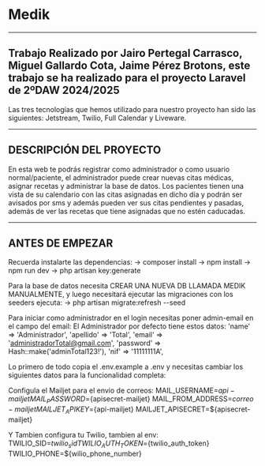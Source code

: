 # Medik
----
Trabajo Realizado por Jairo Pertegal Carrasco, Miguel Gallardo Cota, 
Jaime Pérez Brotons, este trabajo se ha realizado para el proyecto Laravel de 2ºDAW 2024/2025
-
Las tres tecnologías que hemos utilizado para nuestro proyecto han sido las siguientes: Jetstream, Twilio, Full Calendar y Liveware.

---
DESCRIPCIÓN DEL PROYECTO
-
En esta web te podrás registrar como administrador o como usuario normal/paciente, el administrador puede crear nuevas citas médicas, asignar recetas y administrar la base de datos. Los pacientes tienen una vista de su calendario con las citas asignadas en dicho día y podrán ser avisados por sms y además pueden ver sus citas pendientes y pasadas, además de ver las recetas que tiene asignadas que no estén caducadas.

---
ANTES DE EMPEZAR
-
Recuerda instalarte las dependencias:
-> composer install
-> npm install
-> npm run dev
-> php artisan key:generate

Para la base de datos necesita CREAR UNA NUEVA DB LLAMADA MEDIK MANUALMENTE, y luego necesitará ejecutar las migraciones con los seeders ejecuta:
-> php artisan migrate:refresh --seed

Para iniciar como administrador en el login necesitas poner admin-email en el campo del email:
El Administrador por defecto tiene estos datos:
'name' => 'Administrador',
'apellido' => 'Total',
'email' => 'administradorTotal@gmail.com',
'password' => Hash::make('adminTotal123!'),
'nif' => '11111111A',

Lo primero de todo copia el .env.example a .env y necesitas cambiar los siguientes datos para la funcionalidad completa:

Configula el Mailjet para el envio de correos:
MAIL_USERNAME=${api-mailjet}
MAIL_PASSWORD=${apisecret-mailjet}
MAIL_FROM_ADDRESS=${correo-mailjet}
MAILJET_APIKEY=${api-mailjet}
MAILJET_APISECRET=${apisecret-mailjet}

Y Tambien configura tu Twilio, tambien al env:
TWILIO_SID=${twilio_sid}
TWILIO_AUTH_TOKEN=${twilio_auth_token}
TWILIO_PHONE=${wilio_phone_number}
